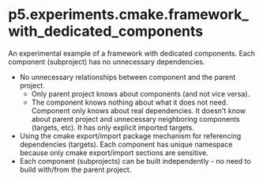 # p5.experiments.cmake.framework_with_dedicated_components

An experimental example of a framework with dedicated components.
Each component (subproject) has no unnecessary dependencies.

- No unnecessary relationships between component and the parent project.
  - Only parent project knows about components (and not vice versa).
  - The component knows nothing about what it does not need.
    Component only knows about real dependencies.
    It doesn't know about parent project and unnecessary neighboring components (targets, etc).
    It has only explicit imported targets.
- Using the cmake export/import package mechanism for referencing dependencies (targets).
  Each component has unique namespace because only cmake export/import sections are sensitive.
- Each component (subprojects) can be built independently - no need to build with/from the parent project.
